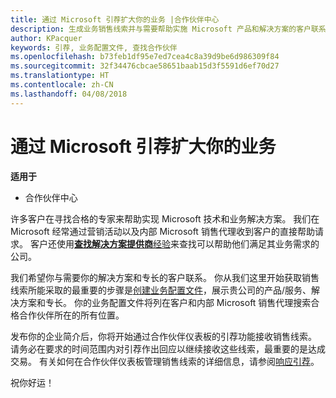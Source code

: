 ```yaml
---
title: 通过 Microsoft 引荐扩大你的业务 |合作伙伴中心
description: 生成业务销售线索并与需要帮助实施 Microsoft 产品和解决方案的客户联系。
author: KPacquer
keywords: 引荐, 业务配置文件, 查找合作伙伴
ms.openlocfilehash: b73feb1df95e7ed7cea4c8a39d9be6d986309f84
ms.sourcegitcommit: 32f34476cbcae58651baab15d3f5591d6ef70d27
ms.translationtype: HT
ms.contentlocale: zh-CN
ms.lasthandoff: 04/08/2018
---
```

<!-- FWLink:  https://go.microsoft.com/fwlink/?linkid=849775 (top of page) -->

# <a name="grow-your-business-with-referrals-from-microsoft"></a>通过 Microsoft 引荐扩大你的业务

**适用于**

-  合作伙伴中心

许多客户在寻找合格的专家来帮助实现 Microsoft 技术和业务解决方案。 我们在 Microsoft 经常通过营销活动以及内部 Microsoft 销售代理收到客户的直接帮助请求。 客户还使用[**查找解决方案提供商**经验](https://www.microsoft.com/solution-providers/search)来查找可以帮助他们满足其业务需求的公司。 

我们希望你与需要你的解决方案和专长的客户联系。 你从我们这里开始获取销售线索所能采取的最重要的步骤是[创建业务配置文件](create-a-marketing-profile.md)，展示贵公司的产品/服务、解决方案和专长。 你的业务配置文件将列在客户和内部 Microsoft 销售代理搜索合格合作伙伴所在的所有位置。 

 发布你的企业简介后，你将开始通过合作伙伴仪表板的引荐功能接收销售线索。 请务必在要求的时间范围内对引荐作出回应以继续接收这些线索，最重要的是达成交易。 有关如何在合作伙伴仪表板管理销售线索的详细信息，请参阅[响应引荐](responding-to-referrals.md)。  

祝你好运！

<!-- 
*  [Analyze your business profile](analyze-your-marketing-profile.md) Regularly review and optimize your business profile to make sure you’re getting in front of your target customers.
-->
